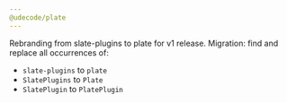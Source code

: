 ```yaml
---
@udecode/plate
---
```


Rebranding from slate-plugins to plate for v1 release. Migration: find and replace all occurrences of:
- `slate-plugins` to `plate`
- `SlatePlugins` to `Plate`
- `SlatePlugin` to `PlatePlugin`
